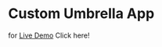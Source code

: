 
# Custom Umbrella App

for <a href = "https://chimerical-douhua-1b82a8.netlify.app/" > Live Demo</a> Click here!

